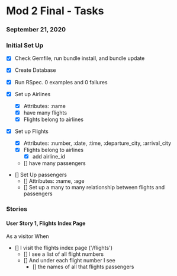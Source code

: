 # Mod 2 Final - Tasks
### September 21, 2020

### Initial Set Up

- [x] Check Gemfile, run bundle install, and bundle update
- [x] Create Database
- [x] Run RSpec. 0 examples and 0 failures

- [x] Set up Airlines
  - [x] Attributes: :name
  - [x] have many flights
  - [x] Flights belong to airlines
- [x] Set up Flights
  - [x] Attributes: :number, :date, :time, :departure_city, :arrival_city
  - [x] Flights belong to airlines
    - [x] add airline_id
  - [] have many passengers
- [] Set Up passengers
  - [] Attributes: :name, :age
  - [] Set up a many to many relationship between flights and passengers


### Stories

#### User Story 1, Flights Index Page

As a visitor
When 
- [] I visit the flights index page ('/flights')
  - [] I see a list of all flight numbers
  - [] And under each flight number I see
      - [] the names of all that flights passengers

